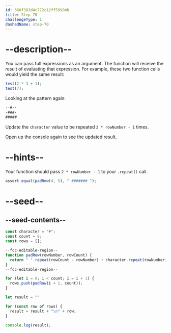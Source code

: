 ```yaml
---
id: 660f383d4c772c12ff59904b
title: Step 70
challengeType: 1
dashedName: step-70
---
```


# --description--

You can pass full expressions as an argument. The function will receive the result of evaluating that expression. For example, these two function calls would yield the same result:

```js
test(2 * 3 + 1);
test(7);
```

Looking at the pattern again:

```md
··#··
·###·
#####
```

Update the `character` value to be repeated `2 * rowNumber - 1` times.

Open up the console again to see the updated result.

# --hints--

Your function should pass `2 * rowNumber - 1` to your `.repeat()` call.

```js
assert.equal(padRow(4, 5), " ####### ");
```

# --seed--

## --seed-contents--

```js
const character = "#";
const count = 8;
const rows = [];

--fcc-editable-region--
function padRow(rowNumber, rowCount) {
  return " ".repeat(rowCount - rowNumber) + character.repeat(rowNumber) + " ".repeat(rowCount - rowNumber);
}
--fcc-editable-region--

for (let i = 0; i < count; i = i + 1) {
  rows.push(padRow(i + 1, count));
}

let result = ""

for (const row of rows) {
  result = result + "\n" + row;
}

console.log(result);
```
